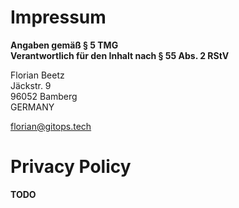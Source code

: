 # Impressum

**Angaben gemäß § 5 TMG<br/>Verantwortlich für den Inhalt nach § 55 Abs. 2 RStV**

Florian Beetz<br/>
Jäckstr. 9<br/>
96052 Bamberg<br/>
GERMANY

[florian@gitops.tech](mailto:florian@gitops.tech)


# Privacy Policy

**TODO**